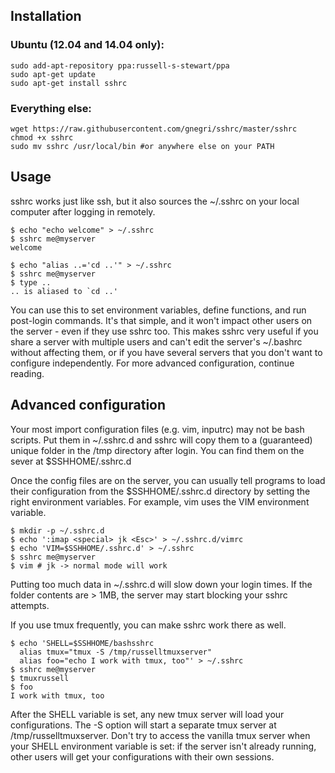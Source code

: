 <h2>Installation</h2>

### Ubuntu (12.04 and 14.04 only):
```
sudo add-apt-repository ppa:russell-s-stewart/ppa
sudo apt-get update
sudo apt-get install sshrc
```

### Everything else:
```
wget https://raw.githubusercontent.com/gnegri/sshrc/master/sshrc
chmod +x sshrc
sudo mv sshrc /usr/local/bin #or anywhere else on your PATH
```

<h2>Usage</h2>

sshrc works just like ssh, but it also sources the ~/.sshrc on your local computer after logging in remotely.

    $ echo "echo welcome" > ~/.sshrc
    $ sshrc me@myserver
    welcome

    $ echo "alias ..='cd ..'" > ~/.sshrc
    $ sshrc me@myserver
    $ type ..
    .. is aliased to `cd ..'

You can use this to set environment variables, define functions, and run post-login commands. It's that simple, and it won't impact other users on the server - even if they use sshrc too. This makes sshrc very useful if you share a server with multiple users and can't edit the server's ~/.bashrc without affecting them, or if you have several servers that you don't want to configure independently. For more advanced configuration, continue reading.

<h2>Advanced configuration</h2>

Your most import configuration files (e.g. vim, inputrc) may not be bash scripts. Put them in ~/.sshrc.d and sshrc will copy them to a (guaranteed) unique folder in the /tmp directory after login. You can find them on the sever at $SSHHOME/.sshrc.d

Once the config files are on the server, you can usually tell programs to load their configuration from the $SSHHOME/.sshrc.d directory by setting the right environment variables. For example, vim uses the VIM environment variable.

    $ mkdir -p ~/.sshrc.d
    $ echo ':imap <special> jk <Esc>' > ~/.sshrc.d/vimrc
    $ echo 'VIM=$SSHHOME/.sshrc.d' > ~/.sshrc
    $ sshrc me@myserver
    $ vim # jk -> normal mode will work
    
Putting too much data in ~/.sshrc.d will slow down your login times. If the folder contents are > 1MB, the server may start blocking your sshrc attempts.

If you use tmux frequently, you can make sshrc work there as well.

    $ echo 'SHELL=$SSHHOME/bashsshrc
      alias tmux="tmux -S /tmp/russelltmuxserver"
      alias foo="echo I work with tmux, too"' > ~/.sshrc
    $ sshrc me@myserver
    $ tmuxrussell
    $ foo
    I work with tmux, too

After the SHELL variable is set, any new tmux server will load your configurations. The -S option will start a separate tmux server at /tmp/russelltmuxserver. Don't try to access the vanilla tmux server when your SHELL environment variable is set: if the server isn't already running, other users will get your configurations with their own sessions.
